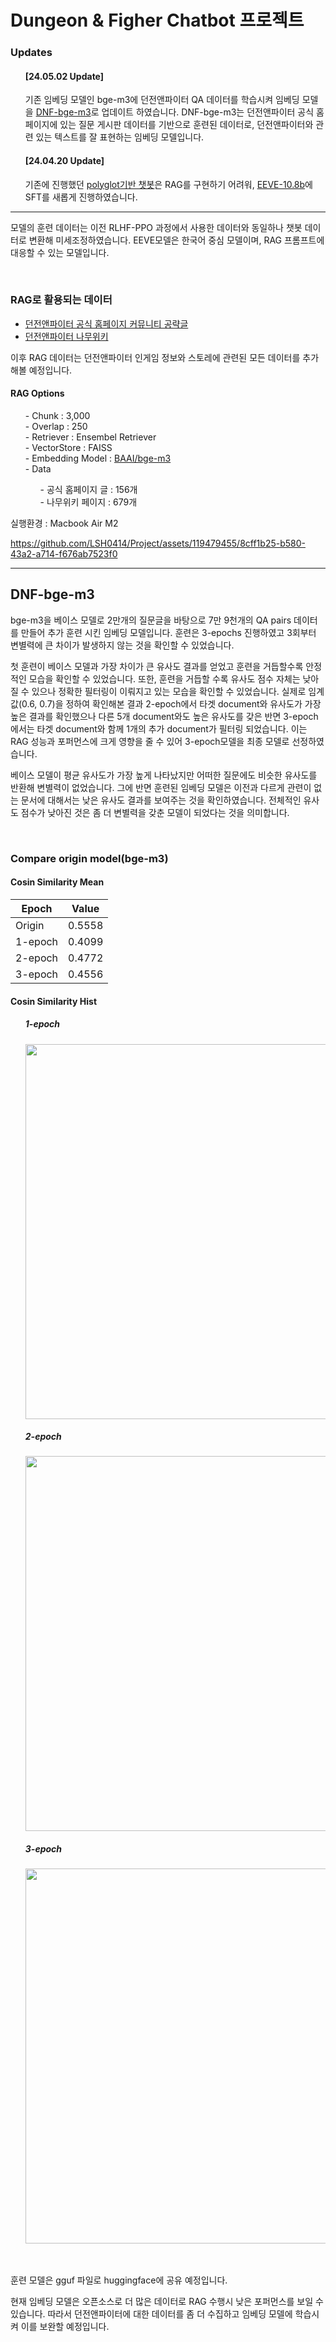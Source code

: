 # Dungeon & Figher Chatbot 프로젝트

<h3> Updates </h3>

<ul>
<h4> [24.05.02 Update] </h4>

기존 임베딩 모델인 bge-m3에 던전앤파이터 QA 데이터를 학습시켜 임베딩 모델을 [DNF-bge-m3](https://huggingface.co/COCO0414/bge-m3_finetune_dnf)로 업데이트 하였습니다. DNF-bge-m3는 던전앤파이터 공식 홈페이지에 있는 질문 게시판 데이터를 기반으로 훈련된 데이터로, 던전앤파이터와 관련 있는 텍스트를 잘 표현하는 임베딩 모델입니다.

</ul>

<ul>
<h4> [24.04.20 Update] </h4>

기존에 진행했던 [polyglot기반 챗봇](https://github.com/LSH0414/Project/tree/master/DnF_Chatbot)은 RAG를 구현하기 어려워,  [EEVE-10.8b](https://huggingface.co/yanolja/EEVE-Korean-Instruct-10.8B-v1.0)에 SFT를 새롭게 진행하였습니다.

</ul>


---


모델의 훈련 데이터는 이전 RLHF-PPO 과정에서 사용한 데이터와 동일하나 챗봇 데이터로 변환해 미세조정하였습니다. EEVE모델은 한국어 중심 모델이며, RAG 프롬프트에 대응할 수 있는 모델입니다.

</br>
<h3>RAG로 활용되는 데이터</h3>

- [던전앤파이터 공식 홈페이지 커뮤니티 공략글](https://df.nexon.com/community/dnfboard/article/2760672?category=0)
- [던전앤파이터 나무위키](https://namu.wiki/w/던전앤파이터)


이후 RAG 데이터는 던전앤파이터 인게임 정보와 스토레에 관련된 모든 데이터를 추가해볼 예정입니다.

<h4>RAG Options</h4>

<ul>
  - Chunk : 3,000<br/>
  - Overlap : 250<br/>
  - Retriever : Ensembel Retriever<br/>
  - VectorStore : FAISS<br/>
  - Embedding Model : <a href = 'https://huggingface.co/BAAI/bge-m3'>BAAI/bge-m3</a> <br/>
  - Data</br>
  <ul>
  - 공식 홈페이지 글 : 156개</br>
  - 나무위키 페이지 : 679개
    </ul>
</ul>


실행환경 : Macbook Air M2



https://github.com/LSH0414/Project/assets/119479455/8cff1b25-b580-43a2-a714-f676ab7523f0



----

<h2>DNF-bge-m3</h2>

bge-m3을 베이스 모델로 2만개의 질문글을 바탕으로 7만 9천개의 QA pairs 데이터를 만들어 추가 훈련 시킨 임베딩 모델입니다. 훈련은 3-epochs 진행하였고 3회부터 변별력에 큰 차이가 발생하지 않는 것을 확인할 수 있었습니다.

첫 훈련이 베이스 모델과 가장 차이가 큰 유사도 결과를 얻었고 훈련을 거듭할수록 안정적인 모습을 확인할 수 있었습니다. 또한, 훈련을 거듭할 수록 유사도 점수 자체는 낮아질 수 있으나 정확한 필터링이 이뤄지고 있는 모습을 확인할 수 있었습니다. 실제로 임계값(0.6, 0.7)을 정하여 확인해본 결과 2-epoch에서 타겟 document와 유사도가 가장 높은 결과를 확인했으나 다른 5개 document와도 높은 유사도를 갖은 반면 3-epoch에서는 타겟 document와 함께 1개의 추가 document가 필터링 되었습니다. 이는 RAG 성능과 포퍼먼스에 크게 영향을 줄 수 있어 3-epoch모델을 최종 모델로 선정하였습니다.

베이스 모델이 평균 유사도가 가장 높게 나타났지만 어떠한 질문에도 비슷한 유사도를 반환해 변별력이 없었습니다. 그에 반면 훈련된 임베딩 모델은 이전과 다르게 관련이 없는 문서에 대해서는 낮은 유사도 결과를 보여주는 것을 확인하였습니다. 전체적인 유사도 점수가 낮아진 것은 좀 더 변별력을 갖춘 모델이 되었다는 것을 의미합니다.

</br>

<h3>Compare origin model(bge-m3)</h3>

<h4> Cosin Similarity Mean</h4>

| Epoch         | Value  |
|---------------|--------|
| Origin        | 0.5558 |
| 1-epoch       | 0.4099 |
| 2-epoch       | 0.4772 |
| 3-epoch       | 0.4556 |


<h4> Cosin Similarity Hist</h4>
<ul>
  <h5>1-epoch</h5>
  <img src = 'https://github.com/LSH0414/DnF_Chatbot/assets/119479455/779ac4e5-426e-4e0f-a255-6ed23613e965' width="600"/>

  <h5>2-epoch</h5>
  <img src = 'https://github.com/LSH0414/DnF_Chatbot/assets/119479455/4c5be840-b9ee-4c3b-9b8b-6ce08fd99428' width="600"/>

  <h5>3-epoch</h5>
  <img src = 'https://github.com/LSH0414/DnF_Chatbot/assets/119479455/2232db9b-3ea9-4cfd-8f79-f74b094a9adb' width="600"/>

</ul>





</br></br>
훈련 모델은 gguf 파일로 huggingface에 공유 예정입니다.

현재 임베딩 모델은 오픈소스로 더 많은 데이터로 RAG 수행시 낮은 포퍼먼스를 보일 수 있습니다. 따라서 던전앤파이터에 대한 데이터를 좀 더 수집하고 임베딩 모델에 학습시켜 이를 보완할 예정입니다.
